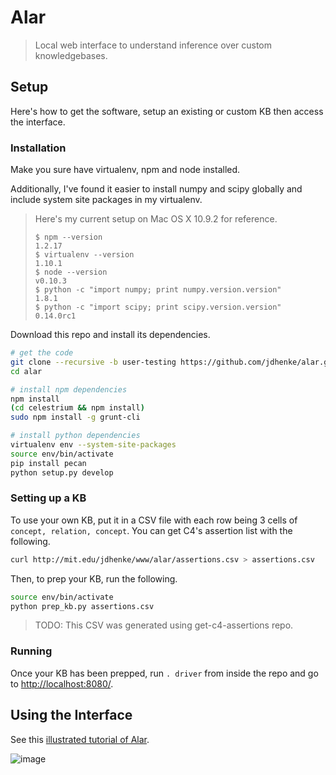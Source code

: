 Alar
======

> Local web interface to understand inference over custom knowledgebases.

## Setup

Here's how to get the software, setup an existing or custom KB then access the interface.

### Installation

Make you sure have virtualenv, npm and node installed.

Additionally, I've found it easier to install numpy and scipy globally and include system site packages in my virtualenv.

> Here's my current setup on Mac OS X 10.9.2 for reference.
>
>     $ npm --version
>     1.2.17
>     $ virtualenv --version
>     1.10.1
>     $ node --version
>     v0.10.3
>     $ python -c "import numpy; print numpy.version.version"
>     1.8.1
>     $ python -c "import scipy; print scipy.version.version"
>     0.14.0rc1


Download this repo and install its dependencies.

```bash
# get the code
git clone --recursive -b user-testing https://github.com/jdhenke/alar.git
cd alar

# install npm dependencies
npm install
(cd celestrium && npm install)
sudo npm install -g grunt-cli

# install python dependencies
virtualenv env --system-site-packages
source env/bin/activate
pip install pecan
python setup.py develop
```

### Setting up a KB

To use your own KB, put it in a CSV file with each row being 3 cells of
`concept, relation, concept`. You can get C4's assertion list with the following.

```bash
curl http://mit.edu/jdhenke/www/alar/assertions.csv > assertions.csv
```

Then, to prep your KB, run the following.

```bash
source env/bin/activate
python prep_kb.py assertions.csv
```

> TODO: This CSV was generated using get-c4-assertions repo.

### Running

Once your KB has been prepped, run `. driver` from inside the repo and go to [http://localhost:8080/](http://localhost:8080/).

## Using the Interface

See this [illustrated tutorial of Alar](https://docs.google.com/document/d/19KUwApiWCTEXaLUh_mrC_aCe-1VazFbHiaaFxZ6ImAo/edit?usp=sharing).

![image](https://cloud.githubusercontent.com/assets/1418690/2674280/aeb1a960-c0fe-11e3-9867-49b8a3292729.png)
